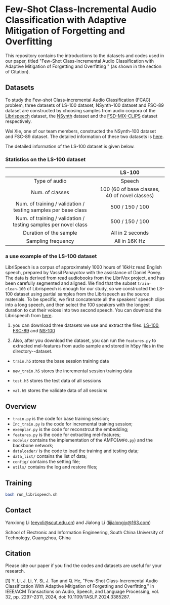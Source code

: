 # Few-Shot Class-Incremental Audio Classification with Adaptive Mitigation of Forgetting and Overfitting

This repository contains the introductions to the datasets and codes used in our paper, titled "Few-Shot Class-Incremental Audio Classification with Adaptive Mitigation of Forgetting and Overfitting
" (as shown in the section of Citation).

## Datasets

To study the Few-shot Class-incremental Audio Classification (FCAC) problem, three datasets of LS-100 dataset, NSynth-100 dataset and FSC-89 dataset are constructed by 
choosing samples from audio corpora of the [Librispeech](https://www.openslr.org/12/) dataset, the [NSynth](https://magenta.tensorflow.org/datasets/nsynth) dataset and the [FSD-MIX-CLIPS](https://zenodo.org/record/5574135#.YWyINEbMIWo) dataset respectively.

Wei Xie, one of our team members, constructed the NSynth-100 dataset and FSC-89 dataset. The detailed information of these two datasets is [here](https://github.com/chester-w-xie/FCAC_datasets).

The detailed information of the LS-100 dataset is given below.

### Statistics on the LS-100 dataset

|                                                                 | LS-100                                        |
|:---------------------------------------------------------------:|:---------------------------------------------:|
| Type of audio                                                   | Speech                                        |
| Num. of classes                                                 | 100 (60 of base classes, 40 of novel classes) |
| Num. of training / validation / testing samples per base class  | 500 / 150 / 100                               |
| Num. of training / validation / testing samples per novel class | 500 / 150 / 100                               |
| Duration of the sample                                          | All in 2 seconds                              |
| Sampling frequency                                              | All in 16K Hz                                 |

### a use example of the LS-100 dataset

LibriSpeech is a corpus of approximately 1000 hours of 16kHz read English speech, prepared by Vassil Panayotov with the assistance of Daniel Povey. The data is derived from read audiobooks from the LibriVox project, and has been carefully segmented and aligned. We find that the subset ``train-clean-100`` of   Librispeech is enough for our study, so we constructed the LS-100 dataset using partial samples from the Librispeech as the source materials. To be specific, we first concatenate all the speakers' speech clips into a long speech, and then select the 100 speakers with the longest duration to cut their voices into two second speech. You can download the Librispeech from [here](https://www.openslr.org/12/).

1. you can download three datasets we use and extract the files.
[LS-100](https://www.modelscope.cn/datasets/pp199124903/LS-100/summary), [FSC-89](https://www.modelscope.cn/datasets/pp199124903/FSC-89/summary) and [NS-100](https://www.modelscope.cn/datasets/pp199124903/NSynth-100/summary)

2. Also, after you download the dataset, you can run the `features.py` to extracted mel-features from audio sample and stored in h5py files in the directory--dataset.

- `train.h5` stores the base session training data

- `new_train.h5` stores the incremental session training data

- `test.h5` stores the test data of all sessions

- `val.h5` stores the validate data of all sessions
   


## Overview
- `train.py` is the code for base training session;
- `Inc_train.py` is the code for incremental training session;
- `exemplar.py` is the code for reconstrcut the embedding;
- `features.py` is the code for extracting mel-features;
- `models/` contains the implementation of the AMFO(`AMFO.py`) and the backbone network;
- `dataloader/` is the code to load the training and testing data;
- `data_list/` contains the list of data;
- `config/` contains the setting file;
- `utils/` contains the log and restore files;


## Training
```bash
bash run_librispeech.sh
```


## Contact

Yanxiong Li (eeyxli@scut.edu.cn) and Jialong Li (lijialongjy@163.com)

School of Electronic and Information Engineering, South China University of Technology, Guangzhou, China

## Citation

Please cite our paper if you find the codes and datasets are useful for your research.

[1] Y. Li, J. Li, Y. Si, J. Tan and Q. He, "Few-Shot Class-Incremental Audio Classification With Adaptive Mitigation of Forgetting and Overfitting," in IEEE/ACM Transactions on Audio, Speech, and Language Processing, vol. 32, pp. 2297-2311, 2024, doi: 10.1109/TASLP.2024.3385287.


